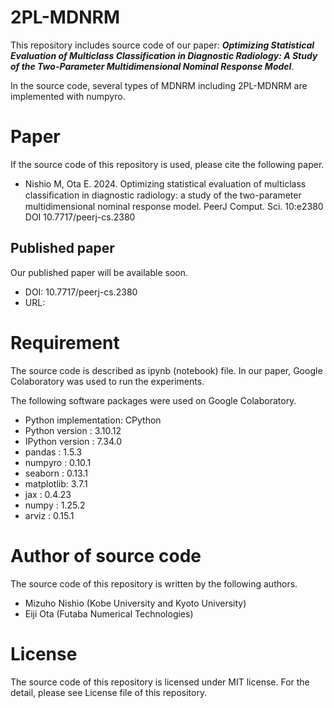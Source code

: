 # 2PL-MDNRM

This repository includes source code of our paper: 
___Optimizing Statistical Evaluation of Multiclass Classification in Diagnostic Radiology: A Study of the Two-Parameter Multidimensional Nominal Response Model___.

In the source code, several types of MDNRM including 2PL-MDNRM are implemented with numpyro.

# Paper
If the source code of this repository is used, please cite the following paper.

* Nishio M, Ota E. 2024. Optimizing statistical evaluation of multiclass classiﬁcation in diagnostic radiology: a study of the two-parameter multidimensional nominal response model. PeerJ Comput. Sci. 10:e2380 DOI 10.7717/peerj-cs.2380

## Published paper
Our published paper will be available soon. 

* DOI: 10.7717/peerj-cs.2380
* URL: 


# Requirement
The source code is described as ipynb (notebook) file. 
In our paper, Google Colaboratory was used to run the experiments. 

The following software packages were used on Google Colaboratory.

* Python implementation: CPython
* Python version       : 3.10.12
* IPython version      : 7.34.0
* pandas    : 1.5.3
* numpyro   : 0.10.1
* seaborn   : 0.13.1
* matplotlib: 3.7.1
* jax       : 0.4.23
* numpy     : 1.25.2
* arviz     : 0.15.1


# Author of source code
The source code of this repository is written by the following authors.

* Mizuho Nishio (Kobe University and Kyoto University)
* Eiji Ota (Futaba Numerical Technologies) 



# License
The source code of this repository is licensed under MIT license. For the detail, please see License file of this repository.

